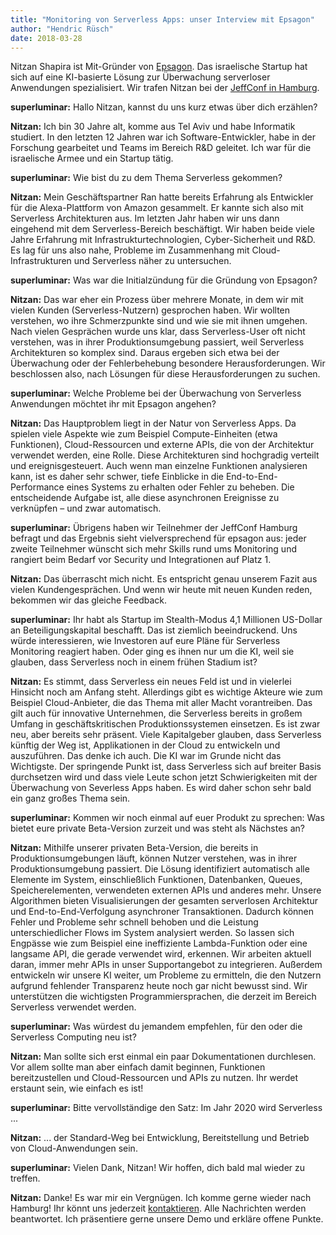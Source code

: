 ```yaml
---
title: "Monitoring von Serverless Apps: unser Interview mit Epsagon"
author: "Hendric Rüsch"
date: 2018-03-28
---
```


Nitzan Shapira ist Mit-Gründer von [Epsagon](http://epsagon.com/). Das israelische Startup hat sich auf eine KI-basierte Lösung zur Überwachung serverloser Anwendungen spezialisiert. Wir trafen Nitzan bei der [JeffConf in Hamburg](https://hamburg.jeffconf.com).

**superluminar:** Hallo Nitzan, kannst du uns kurz etwas über dich erzählen? 

**Nitzan:** Ich bin 30 Jahre alt, komme aus Tel Aviv und habe Informatik studiert. In den letzten 12 Jahren war ich Software-Entwickler, habe in der Forschung gearbeitet und Teams im Bereich R&D geleitet. Ich war für die israelische Armee und ein Startup tätig.

**superluminar:** Wie bist du zu dem Thema Serverless gekommen?

**Nitzan:** Mein Geschäftspartner Ran hatte bereits Erfahrung als Entwickler für die Alexa-Plattform von Amazon gesammelt. Er kannte sich also mit Serverless Architekturen aus. Im letzten Jahr haben wir uns dann eingehend mit dem Serverless-Bereich beschäftigt. Wir haben beide viele Jahre Erfahrung mit Infrastrukturtechnologien, Cyber-Sicherheit und R&D. Es lag für uns also nahe, Probleme im Zusammenhang mit Cloud-Infrastrukturen und Serverless näher zu untersuchen.

**superluminar:** Was war die Initialzündung für die Gründung von Epsagon?

**Nitzan:** Das war eher ein Prozess über mehrere Monate, in dem wir mit vielen Kunden (Serverless-Nutzern) gesprochen haben. Wir wollten verstehen, wo ihre Schmerzpunkte sind und wie sie mit ihnen umgehen. Nach vielen Gesprächen wurde uns klar, dass Serverless-User oft nicht verstehen, was in ihrer Produktionsumgebung passiert, weil Serverless Architekturen so komplex sind. Daraus ergeben sich etwa bei der Überwachung oder der Fehlerbehebung besondere Herausforderungen. Wir beschlossen also, nach Lösungen für diese Herausforderungen zu suchen.

**superluminar:** Welche Probleme bei der Überwachung von Serverless Anwendungen möchtet ihr mit Epsagon angehen?

**Nitzan:** Das Hauptproblem liegt in der Natur von Serverless Apps. Da spielen viele Aspekte wie zum Beispiel Compute-Einheiten (etwa Funktionen), Cloud-Ressourcen und externe APIs, die von der Architektur verwendet werden, eine Rolle. Diese Architekturen sind hochgradig verteilt und ereignisgesteuert. Auch wenn man einzelne Funktionen analysieren kann, ist es daher sehr schwer, tiefe Einblicke in die End-to-End-Performance eines Systems zu erhalten oder Fehler zu beheben. Die entscheidende Aufgabe ist, alle diese asynchronen Ereignisse zu verknüpfen – und zwar automatisch.

**superluminar:** Übrigens haben wir Teilnehmer der JeffConf Hamburg befragt und das Ergebnis sieht vielversprechend für epsagon aus:  jeder zweite Teilnehmer wünscht sich mehr Skills rund ums Monitoring und rangiert beim Bedarf vor Security und Integrationen auf Platz 1.


**Nitzan:** Das überrascht mich nicht. Es entspricht genau unserem Fazit aus vielen Kundengesprächen. Und wenn wir heute mit neuen Kunden reden, bekommen wir das gleiche Feedback.


**superluminar:** Ihr habt als Startup im Stealth-Modus 4,1 Millionen US-Dollar an Beteiligungskapital beschafft. Das ist ziemlich beeindruckend. Uns würde interessieren, wie Investoren auf eure Pläne für Serverless Monitoring reagiert haben. Oder ging es ihnen nur um die KI, weil sie glauben, dass Serverless noch in einem frühen Stadium ist?


**Nitzan:** Es stimmt, dass Serverless ein neues Feld ist und in vielerlei Hinsicht noch am Anfang steht. Allerdings gibt es wichtige Akteure wie zum Beispiel Cloud-Anbieter, die das Thema mit aller Macht vorantreiben. Das gilt auch für innovative Unternehmen, die Serverless bereits in großem Umfang in geschäftskritischen Produktionssystemen einsetzen. Es ist zwar neu, aber bereits sehr präsent. Viele Kapitalgeber glauben, dass Serverless künftig der Weg ist, Applikationen in der Cloud zu entwickeln und auszuführen. Das denke ich auch. Die KI war im Grunde nicht das Wichtigste. Der springende Punkt ist, dass Serverless sich auf breiter Basis durchsetzen wird und dass viele Leute schon jetzt Schwierigkeiten mit der Überwachung von Severless Apps haben. Es wird daher schon sehr bald ein ganz großes Thema sein.


**superluminar:** Kommen wir noch einmal auf euer Produkt zu sprechen: Was bietet eure private Beta-Version zurzeit und was steht als Nächstes an? 

**Nitzan:** Mithilfe unserer privaten Beta-Version, die bereits in Produktionsumgebungen läuft, können Nutzer verstehen, was in ihrer Produktionsumgebung passiert. Die Lösung identifiziert automatisch alle Elemente im System, einschließlich Funktionen, Datenbanken, Queues, Speicherelementen, verwendeten externen APIs und anderes mehr. Unsere Algorithmen bieten Visualisierungen der gesamten serverlosen Architektur und End-to-End-Verfolgung asynchroner Transaktionen. Dadurch können Fehler und Probleme sehr schnell behoben und die Leistung unterschiedlicher Flows im System analysiert werden. So lassen sich Engpässe wie zum Beispiel eine ineffiziente Lambda-Funktion oder eine langsame API, die gerade verwendet wird, erkennen. Wir arbeiten aktuell daran, immer mehr APIs in unser Supportangebot zu integrieren. Außerdem entwickeln wir unsere KI weiter, um Probleme zu ermitteln, die den Nutzern aufgrund fehlender Transparenz heute noch gar nicht bewusst sind. Wir unterstützen die wichtigsten Programmiersprachen, die derzeit im Bereich Serverless verwendet werden.

**superluminar:** Was würdest du jemandem empfehlen, für den oder die Serverless Computing neu ist?

**Nitzan:** Man sollte sich erst einmal ein paar Dokumentationen durchlesen. Vor allem sollte man aber einfach damit beginnen, Funktionen bereitzustellen und Cloud-Ressourcen und APIs zu nutzen. Ihr werdet erstaunt sein, wie einfach es ist!

**superluminar:** Bitte vervollständige den Satz: Im Jahr 2020 wird Serverless ... 

**Nitzan:** ... der Standard-Weg bei Entwicklung, Bereitstellung und Betrieb von Cloud-Anwendungen sein.

**superluminar:** Vielen Dank, Nitzan! Wir hoffen, dich bald mal wieder zu treffen.

**Nitzan:** Danke! Es war mir ein Vergnügen. Ich komme gerne wieder nach Hamburg! 
Ihr könnt uns jederzeit [kontaktieren](http://epsagon.com/). Alle Nachrichten werden beantwortet. Ich präsentiere gerne unsere Demo und erkläre offene Punkte.


